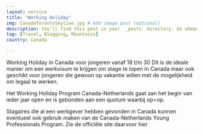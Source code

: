 ```yaml
---
layout: service
title: "Working Holiday"
img: CanadaTorontoSkyline.jpg # Add image post (optional)
description: You’ll find this post in your `_posts` directory. Go ahead and edit it and re-build the site to see your changes. # Add post description (optional)
tag: [Travel, Blogging, Mountains]
country: Canada

---
```

Working Holiday in Canada voor jongeren vanaf 18 t/m 30
Dit is de ideale manier om een werkvisum te krijgen om stage te lopen in Canada maar ook geschikt voor jongeren die gewoon op vakantie willen met de mogelijkheid om legaal te werken.

Het Working Holiday Program Canada-Netherlands gaat aan het begin van ieder jaar open en is gebonden aan een quotum waarbij op=op.

Stagaires die al een werkgever hebben gevonden in Canada kunnen eventueel ook gebruik maken van de Canada-Netherlands Young Professionals Program. Zie de officiële site daarvoor *hier*
